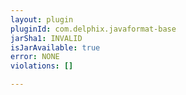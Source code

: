 ```yaml
---
layout: plugin
pluginId: com.delphix.javaformat-base
jarSha1: INVALID
isJarAvailable: true
error: NONE
violations: []

---
```

